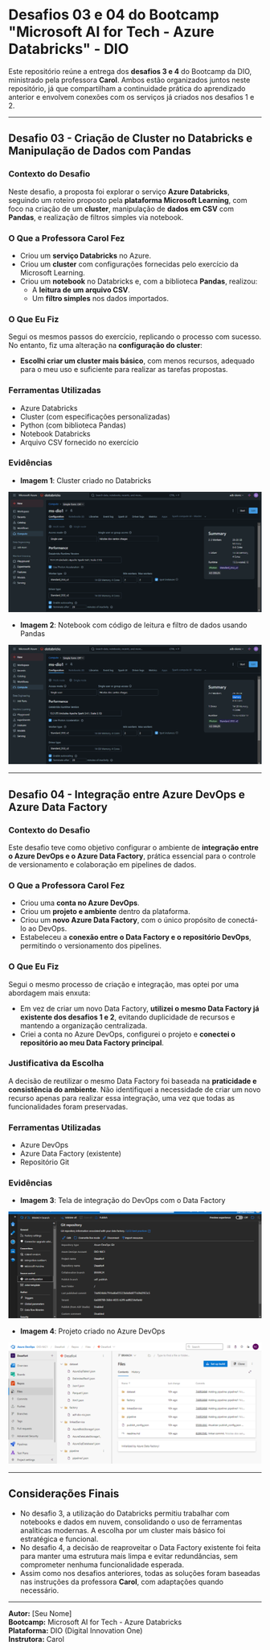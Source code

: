 # Desafios 03 e 04 do Bootcamp "Microsoft AI for Tech - Azure Databricks" - DIO

Este repositório reúne a entrega dos **desafios 3 e 4** do Bootcamp da DIO, ministrado pela professora **Carol**. Ambos estão organizados juntos neste repositório, já que compartilham a continuidade prática do aprendizado anterior e envolvem conexões com os serviços já criados nos desafios 1 e 2.

---

## Desafio 03 - Criação de Cluster no Databricks e Manipulação de Dados com Pandas

### Contexto do Desafio

Neste desafio, a proposta foi explorar o serviço **Azure Databricks**, seguindo um roteiro proposto pela **plataforma Microsoft Learning**, com foco na criação de um **cluster**, manipulação de **dados em CSV** com **Pandas**, e realização de filtros simples via notebook.

### O Que a Professora Carol Fez

- Criou um **serviço Databricks** no Azure.
- Criou um **cluster** com configurações fornecidas pelo exercício da Microsoft Learning.
- Criou um **notebook** no Databricks e, com a biblioteca **Pandas**, realizou:
  - A **leitura de um arquivo CSV**.
  - Um **filtro simples** nos dados importados.

### O Que Eu Fiz

Segui os mesmos passos do exercício, replicando o processo com sucesso. No entanto, fiz uma alteração na **configuração do cluster**:

- **Escolhi criar um cluster mais básico**, com menos recursos, adequado para o meu uso e suficiente para realizar as tarefas propostas.

### Ferramentas Utilizadas

- Azure Databricks  
- Cluster (com especificações personalizadas)  
- Python (com biblioteca Pandas)  
- Notebook Databricks  
- Arquivo CSV fornecido no exercício

### Evidências

- **Imagem 1**: Cluster criado no Databricks

![imagem 1](assets/imagem1.png) 

- **Imagem 2**: Notebook com código de leitura e filtro de dados usando Pandas

![imagem 2](assets/imagem2.png) 

---

## Desafio 04 - Integração entre Azure DevOps e Azure Data Factory

### Contexto do Desafio

Este desafio teve como objetivo configurar o ambiente de **integração entre o Azure DevOps e o Azure Data Factory**, prática essencial para o controle de versionamento e colaboração em pipelines de dados.

### O Que a Professora Carol Fez

- Criou uma **conta no Azure DevOps**.
- Criou um **projeto e ambiente** dentro da plataforma.
- Criou um **novo Azure Data Factory**, com o único propósito de conectá-lo ao DevOps.
- Estabeleceu a **conexão entre o Data Factory e o repositório DevOps**, permitindo o versionamento dos pipelines.

### O Que Eu Fiz

Segui o mesmo processo de criação e integração, mas optei por uma abordagem mais enxuta:

- Em vez de criar um novo Data Factory, **utilizei o mesmo Data Factory já existente dos desafios 1 e 2**, evitando duplicidade de recursos e mantendo a organização centralizada.
- Criei a conta no Azure DevOps, configurei o projeto e **conectei o repositório ao meu Data Factory principal**.

### Justificativa da Escolha

A decisão de reutilizar o mesmo Data Factory foi baseada na **praticidade e consistência do ambiente**. Não identifiquei a necessidade de criar um novo recurso apenas para realizar essa integração, uma vez que todas as funcionalidades foram preservadas.

### Ferramentas Utilizadas

- Azure DevOps  
- Azure Data Factory (existente)  
- Repositório Git

### Evidências

- **Imagem 3**: Tela de integração do DevOps com o Data Factory  

![imagem 3](assets/imagem3.png) 

- **Imagem 4**: Projeto criado no Azure DevOps

![imagem 4](assets/imagem4.png) 

---

## Considerações Finais

- No desafio 3, a utilização do Databricks permitiu trabalhar com notebooks e dados em nuvem, consolidando o uso de ferramentas analíticas modernas. A escolha por um cluster mais básico foi estratégica e funcional.
- No desafio 4, a decisão de reaproveitar o Data Factory existente foi feita para manter uma estrutura mais limpa e evitar redundâncias, sem comprometer nenhuma funcionalidade esperada.
- Assim como nos desafios anteriores, todas as soluções foram baseadas nas instruções da professora **Carol**, com adaptações quando necessário.

---

**Autor:** [Seu Nome]  
**Bootcamp:** Microsoft AI for Tech - Azure Databricks  
**Plataforma:** DIO (Digital Innovation One)  
**Instrutora:** Carol
